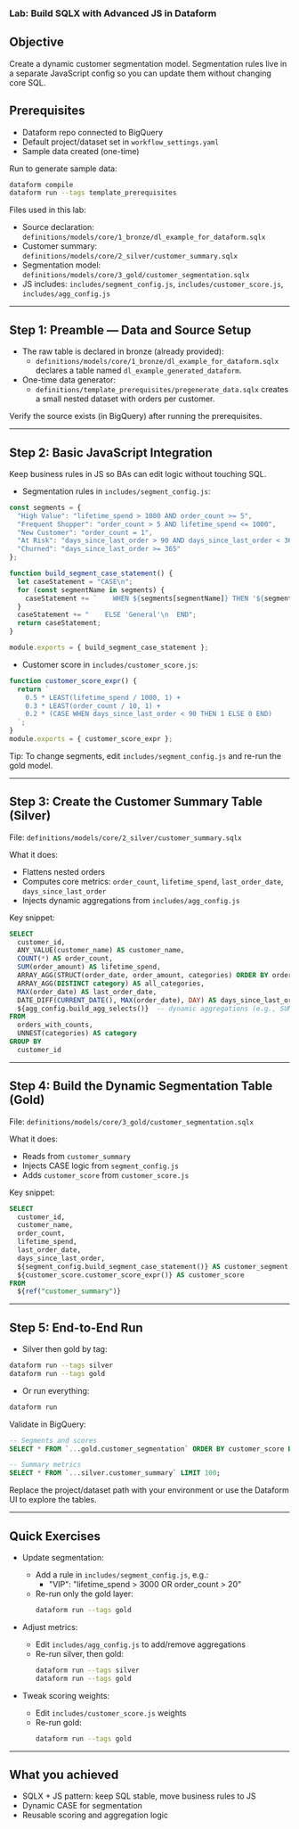 ### Lab: Build SQLX with Advanced JS in Dataform

## Objective
Create a dynamic customer segmentation model. Segmentation rules live in a separate JavaScript config so you can update them without changing core SQL.

## Prerequisites
- Dataform repo connected to BigQuery
- Default project/dataset set in `workflow_settings.yaml`
- Sample data created (one-time)

Run to generate sample data:
```bash
dataform compile
dataform run --tags template_prerequisites
```

Files used in this lab:
- Source declaration: `definitions/models/core/1_bronze/dl_example_for_dataform.sqlx`
- Customer summary: `definitions/models/core/2_silver/customer_summary.sqlx`
- Segmentation model: `definitions/models/core/3_gold/customer_segmentation.sqlx`
- JS includes: `includes/segment_config.js`, `includes/customer_score.js`, `includes/agg_config.js`

---

## Step 1: Preamble — Data and Source Setup

- The raw table is declared in bronze (already provided):
  - `definitions/models/core/1_bronze/dl_example_for_dataform.sqlx` declares a table named `dl_example_generated_dataform`.
- One-time data generator:
  - `definitions/template_prerequisites/pregenerate_data.sqlx` creates a small nested dataset with orders per customer.

Verify the source exists (in BigQuery) after running the prerequisites.

---

## Step 2: Basic JavaScript Integration

Keep business rules in JS so BAs can edit logic without touching SQL.

- Segmentation rules in `includes/segment_config.js`:
```javascript
const segments = {
  "High Value": "lifetime_spend > 1000 AND order_count >= 5",
  "Frequent Shopper": "order_count > 5 AND lifetime_spend <= 1000",
  "New Customer": "order_count = 1",
  "At Risk": "days_since_last_order > 90 AND days_since_last_order < 365",
  "Churned": "days_since_last_order >= 365"
};

function build_segment_case_statement() {
  let caseStatement = "CASE\n";
  for (const segmentName in segments) {
    caseStatement += `    WHEN ${segments[segmentName]} THEN '${segmentName}'\n`;
  }
  caseStatement += "    ELSE 'General'\n  END";
  return caseStatement;
}

module.exports = { build_segment_case_statement };
```

- Customer score in `includes/customer_score.js`:
```javascript
function customer_score_expr() {
  return `
    0.5 * LEAST(lifetime_spend / 1000, 1) +
    0.3 * LEAST(order_count / 10, 1) +
    0.2 * (CASE WHEN days_since_last_order < 90 THEN 1 ELSE 0 END)
  `;
}
module.exports = { customer_score_expr };
```

Tip: To change segments, edit `includes/segment_config.js` and re-run the gold model.

---

## Step 3: Create the Customer Summary Table (Silver)

File: `definitions/models/core/2_silver/customer_summary.sqlx`

What it does:
- Flattens nested orders
- Computes core metrics: `order_count`, `lifetime_spend`, `last_order_date`, `days_since_last_order`
- Injects dynamic aggregations from `includes/agg_config.js`

Key snippet:
```sql
SELECT
  customer_id,
  ANY_VALUE(customer_name) AS customer_name,
  COUNT(*) AS order_count,
  SUM(order_amount) AS lifetime_spend,
  ARRAY_AGG(STRUCT(order_date, order_amount, categories) ORDER BY order_date DESC) AS order_history,
  ARRAY_AGG(DISTINCT category) AS all_categories,
  MAX(order_date) AS last_order_date,
  DATE_DIFF(CURRENT_DATE(), MAX(order_date), DAY) AS days_since_last_order,
  ${agg_config.build_agg_selects()}  -- dynamic aggregations (e.g., SUM/AVG/MAX/MEDIAN)
FROM
  orders_with_counts,
  UNNEST(categories) AS category
GROUP BY
  customer_id
```

---

## Step 4: Build the Dynamic Segmentation Table (Gold)

File: `definitions/models/core/3_gold/customer_segmentation.sqlx`

What it does:
- Reads from `customer_summary`
- Injects CASE logic from `segment_config.js`
- Adds `customer_score` from `customer_score.js`

Key snippet:
```sql
SELECT
  customer_id,
  customer_name,
  order_count,
  lifetime_spend,
  last_order_date,
  days_since_last_order,
  ${segment_config.build_segment_case_statement()} AS customer_segment,
  ${customer_score.customer_score_expr()} AS customer_score
FROM
  ${ref("customer_summary")}
```


---

## Step 5: End-to-End Run

- Silver then gold by tag:
```bash
dataform run --tags silver
dataform run --tags gold
```

- Or run everything:
```bash
dataform run
```

Validate in BigQuery:
```sql
-- Segments and scores
SELECT * FROM `...gold.customer_segmentation` ORDER BY customer_score DESC;

-- Summary metrics
SELECT * FROM `...silver.customer_summary` LIMIT 100;
```

Replace the project/dataset path with your environment or use the Dataform UI to explore the tables.

---

## Quick Exercises

- Update segmentation:
  - Add a rule in `includes/segment_config.js`, e.g.:
    - "VIP": "lifetime_spend > 3000 OR order_count > 20"
  - Re-run only the gold layer:
    ```bash
    dataform run --tags gold
    ```

- Adjust metrics:
  - Edit `includes/agg_config.js` to add/remove aggregations
  - Re-run silver, then gold:
    ```bash
    dataform run --tags silver
    dataform run --tags gold
    ```

- Tweak scoring weights:
  - Edit `includes/customer_score.js` weights
  - Re-run gold:
    ```bash
    dataform run --tags gold
    ```

---

## What you achieved
- SQLX + JS pattern: keep SQL stable, move business rules to JS
- Dynamic CASE for segmentation
- Reusable scoring and aggregation logic

